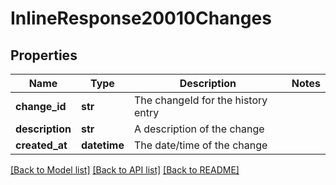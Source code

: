 # InlineResponse20010Changes

## Properties
Name | Type | Description | Notes
------------ | ------------- | ------------- | -------------
**change_id** | **str** | The changeId for the history entry | 
**description** | **str** | A description of the change | 
**created_at** | **datetime** | The date/time of the change | 

[[Back to Model list]](../README.md#documentation-for-models) [[Back to API list]](../README.md#documentation-for-api-endpoints) [[Back to README]](../README.md)


